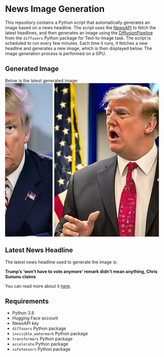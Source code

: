 # News Image Generation
This repository contains a Python script that automatically generates an image based on a news headline. The script uses the [NewsAPI](https://newsapi.org/) to fetch the latest headlines, and then generates an image using the [DiffusionPipeline](https://github.com/huggingface/diffusers) from the `diffusers` Python package for Text-to-Image task.
The script is scheduled to run every few minutes. Each time it runs, it fetches a new headline and generates a new image, which is then displayed below. The image generation process is performed on a GPU.

## Generated Image
Below is the latest generated image:
![Generated Image](image.png)

## Latest News Headline
The latest news headline used to generate the image is:

**Trump’s ‘won’t have to vote anymore’ remark didn’t mean anything, Chris Sununu claims**

You can read more about it [here](https://news.google.com/rss/articles/CBMiWGh0dHBzOi8vd3d3LnBvbGl0aWNvLmNvbS9uZXdzLzIwMjQvMDcvMjgvdHJ1bXAtd29udC1oYXZlLXRvLXZvdGUtYW55bW9yZS1zdW51bnUtMDAxNzE1MjnSAQA?oc=5).

## Requirements
- Python 3.8
- Hugging Face account
- NewsAPI key
- `diffusers` Python package
- `invisible_watermark` Python package
- `transformers` Python package
- `accelerate` Python package
- `safetensors` Python package
